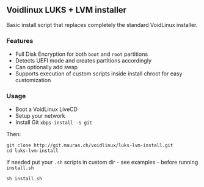 Voidlinux LUKS + LVM installer
------------------------------

Basic install script that replaces completely the standard VoidLinux installer.  

### Features

- Full Disk Encryption for both `boot` and `root` partitions
- Detects UEFI mode and creates partitions accordingly
- Can optionally add swap
- Supports execution of custom scripts inside install chroot for easy customization

### Usage

- Boot a VoidLinux LiveCD
- Setup your network
- Install Git `xbps-install -S git`

Then:

```
git clone http://git.mauras.ch/voidlinux/luks-lvm-install.git
cd luks-lvm-install
```
If needed put your `.sh` scripts in custom dir - see examples - before running `install.sh`
```
sh install.sh
```
